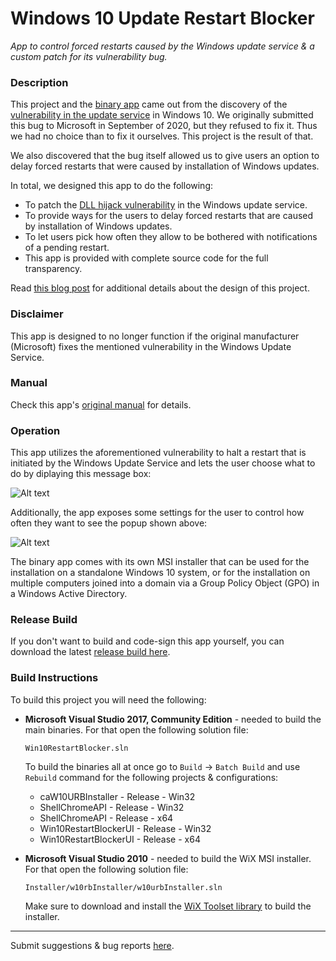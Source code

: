 # Windows 10 Update Restart Blocker

*App to control forced restarts caused by the Windows update service & a custom patch for its vulnerability bug.*

### Description

This project and the [binary app](https://dennisbabkin.com/w10urb/) came out from the discovery of the [vulnerability in the update service](https://dennisbabkin.com/blog/?t=pwning-windows-updates-dll-hijacking-through-orphaned-dll) in Windows 10. We originally submitted this bug to Microsoft in September of 2020, but they refused to fix it. Thus we had no choice than to fix it ourselves. This project is the result of that.

We also discovered that the bug itself allowed us to give users an option to delay forced restarts that were caused by installation of Windows updates.

In total, we designed this app to do the following:

- To patch the [DLL hijack vulnerability](https://dennisbabkin.com/blog/?t=pwning-windows-updates-dll-hijacking-through-orphaned-dll) in the Windows update service.
- To provide ways for the users to delay forced restarts that are caused by installation of Windows updates.
- To let users pick how often they allow to be bothered with notifications of a pending restart.
- This app is provided with complete source code for the full transparency.

Read [this blog post](https://dennisbabkin.com/blog/?t=patching-bugs-windows-update-service-dll-hijack-patch) for additional details about the design of this project.

### Disclaimer

This app is designed to no longer function if the original manufacturer (Microsoft) fixes the mentioned vulnerability in the Windows Update Service.

### Manual

Check this app's [original manual](https://dennisbabkin.com/php/docs.php?what=w10urb) for details.

### Operation

This app utilizes the aforementioned vulnerability to halt a restart that is initiated by the Windows Update Service and lets the user choose what to do by diplaying this message box:

![Alt text](https://dennisbabkin.com/php/images/w10urb_rbt_atmpt.png "Reboot Attempt - Windows 10 Update Restart Blocker")

Additionally, the app exposes some settings for the user to control how often they want to see the popup shown above:

![Alt text](https://dennisbabkin.com/php/images/w10urb_sttgs.png "Windows 10 Update Restart Blocker - Settings window")

The binary app comes with its own MSI installer that can be used for the installation on a standalone Windows 10 system, or for the installation on multiple computers joined into a domain via a Group Policy Object (GPO) in a Windows Active Directory.

### Release Build

If you don't want to build and code-sign this app yourself, you can download the latest [release build here](https://dennisbabkin.com/w10urb/).

### Build Instructions

To build this project you will need the following:

- **Microsoft Visual Studio 2017, Community Edition** - needed to build the main binaries. For that open the following solution file:

  `Win10RestartBlocker.sln`
  
  To build the binaries all at once go to `Build` -> `Batch Build` and use `Rebuild` command for the following projects & configurations:
  
  - caW10URBInstaller - Release - Win32
  - ShellChromeAPI - Release - Win32
  - ShellChromeAPI - Release - x64
  - Win10RestartBlockerUI - Release - Win32
  - Win10RestartBlockerUI - Release - x64
  
- **Microsoft Visual Studio 2010** - needed to build the WiX MSI installer. For that open the following solution file:

  `Installer/w10rbInstaller/w10urbInstaller.sln`

  Make sure to download and install the [WiX Toolset library](https://wixtoolset.org/) to build the installer.
  



--------------

Submit suggestions & bug reports [here](https://www.dennisbabkin.com/sfb/?what=bug&name=Windows+10+Update+Restart+Blocker&ver=Github).
